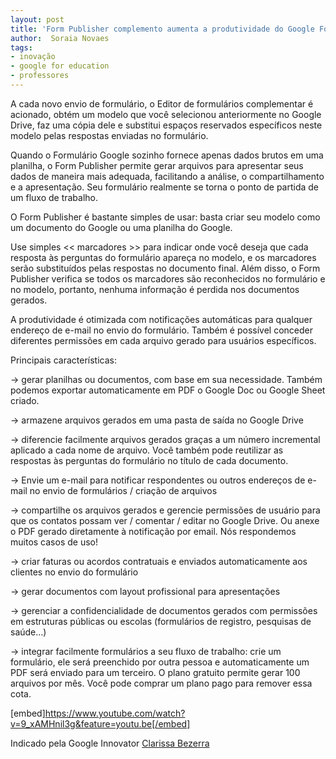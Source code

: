 ```yaml
---
layout: post
title: 'Form Publisher complemento aumenta a produtividade do Google Formulários'
author:  Soraia Novaes
tags: 
- inovação
- google for education
- professores
---
```

A cada novo envio de formulário, o Editor de formulários complementar é acionado, obtém um modelo que você selecionou anteriormente no Google Drive, faz uma cópia dele e substitui espaços reservados específicos neste modelo pelas respostas enviadas no formulário.

Quando o Formulário Google sozinho fornece apenas dados brutos em uma planilha, o Form Publisher permite gerar arquivos para apresentar seus dados de maneira mais adequada, facilitando a análise, o compartilhamento e a apresentação. Seu formulário realmente se torna o ponto de partida de um fluxo de trabalho.

O Form Publisher é bastante simples de usar: basta criar seu modelo como um documento do Google ou uma planilha do Google.

Use simples << marcadores >> para indicar onde você deseja que cada resposta às perguntas do formulário apareça no modelo, e os marcadores serão substituídos pelas respostas no documento final. Além disso, o Form Publisher verifica se todos os marcadores são reconhecidos no formulário e no modelo, portanto, nenhuma informação é perdida nos documentos gerados.

A produtividade é otimizada com notificações automáticas para qualquer endereço de e-mail no envio do formulário. Também é possível conceder diferentes permissões em cada arquivo gerado para usuários específicos.

Principais características:

→ gerar planilhas ou documentos, com base em sua necessidade. Também podemos exportar automaticamente em PDF o Google Doc ou Google Sheet criado.

→ armazene arquivos gerados em uma pasta de saída no Google Drive

→ diferencie facilmente arquivos gerados graças a um número incremental aplicado a cada nome de arquivo. Você também pode reutilizar as respostas às perguntas do formulário no título de cada documento.

→ Envie um e-mail para notificar respondentes ou outros endereços de e-mail no envio de formulários / criação de arquivos

→ compartilhe os arquivos gerados e gerencie permissões de usuário para que os contatos possam ver / comentar / editar no Google Drive. Ou anexe o PDF gerado diretamente à notificação por email. Nós respondemos muitos casos de uso!

→ criar faturas ou acordos contratuais e enviados automaticamente aos clientes no envio do formulário

→ gerar documentos com layout profissional para apresentações

→ gerenciar a confidencialidade de documentos gerados com permissões em estruturas públicas ou escolas (formulários de registro, pesquisas de saúde…)

→ integrar facilmente formulários a seu fluxo de trabalho: crie um formulário, ele será preenchido por outra pessoa e automaticamente um PDF será enviado para um terceiro. O plano gratuito permite gerar 100 arquivos por mês. Você pode comprar um plano pago para remover essa cota.

[embed]https://www.youtube.com/watch?v=9_xAMHnil3g&feature=youtu.be[/embed]

Indicado pela Google Innovator 
[Clarissa Bezerra](http://innovatorbrasil.com.br/author/cbezerra/)
